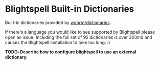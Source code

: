 # Blightspell Built-in Dictionaries

Built-in dictionaries provided by [woorm/dictionaries].

If there's a language you would like to see supported by Blightspell please open
an issue. Including the full set of 92 dictionaries is over 300mb and causes the
Blightspell installation to take too long. :)

**TODO: Describe how to configure blightspell to use an external dictionary**.

[woorm/dictionaries]: https://github.com/wooorm/dictionaries
